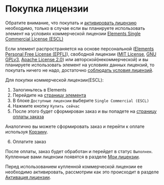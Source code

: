 # Покупка лицензии

Обратите внимание, что покупать и [активировать лицензию](/guide/license-activation/) необходимо, только в случае если вы планируете использовать элемент на условиях коммерческой лицензии [Elements Single Commercial License (ESCL)](https://github.com/01HT/elements-single-commercial-license)

Если элемент распространяется на основе персональной ([Elements Personal Free License (EPFL)](https://github.com/01HT/elements-personal-free-license)), свободной лицензии ([MIT License](https://choosealicense.com/licenses/mit/), [GNU GPLv3](https://choosealicense.com/licenses/gpl-3.0/), [Apache License 2.0](https://choosealicense.com/licenses/apache-2.0/)) или авторской(некоммерческой) и вы планируете использовать элемент на условиях данных лицензий, то покупать ничего не надо, достаточно [соблюдать условия лицензий](/guide/license-compliance/).

Для покупки коммерческой лицензии(ESCL):

1) Залогиньтесь в Elements
2) Перейдите на [страницу элемента](/guide/element/)
3) В блоке `Доступные лицензии` выберите `Single Commercial (ESCL)`
4) Нажмите кнопку `Купить сейчас`
5) После этого будет сформирован заказ и вы попадете на [страницу оплаты заказа](/guide/checkout/)

Аналогично вы можете сформировать заказ и перейти к оплате используя [Корзину](/guide/cart/).

6) Оплатите заказ 

После оплаты, заказ будет обработан и перейдет в статус `Выполнен`. Купленные вами лицензии появятся в разделе [Мои лицензии](/guide/my-licenses/).

Перед использованием купленной коммерческой лицензии ее необходимо активировать, рассмотрим как это происходит в разделе [Активация лицензии](/guide/license-activation/).